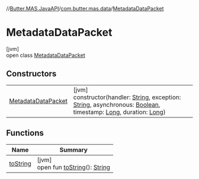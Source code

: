 //[Butter.MAS.JavaAPI](../../../index.md)/[com.butter.mas.data](../index.md)/[MetadataDataPacket](index.md)

# MetadataDataPacket

[jvm]\
open class [MetadataDataPacket](index.md)

## Constructors

| | |
|---|---|
| [MetadataDataPacket](-metadata-data-packet.md) | [jvm]<br>constructor(handler: [String](https://docs.oracle.com/javase/8/docs/api/java/lang/String.html), exception: [String](https://docs.oracle.com/javase/8/docs/api/java/lang/String.html), asynchronous: [Boolean](https://kotlinlang.org/api/core/kotlin-stdlib/kotlin/-boolean/index.html), timestamp: [Long](https://kotlinlang.org/api/core/kotlin-stdlib/kotlin/-long/index.html), duration: [Long](https://kotlinlang.org/api/core/kotlin-stdlib/kotlin/-long/index.html)) |

## Functions

| Name | Summary |
|---|---|
| [toString](to-string.md) | [jvm]<br>open fun [toString](to-string.md)(): [String](https://docs.oracle.com/javase/8/docs/api/java/lang/String.html) |